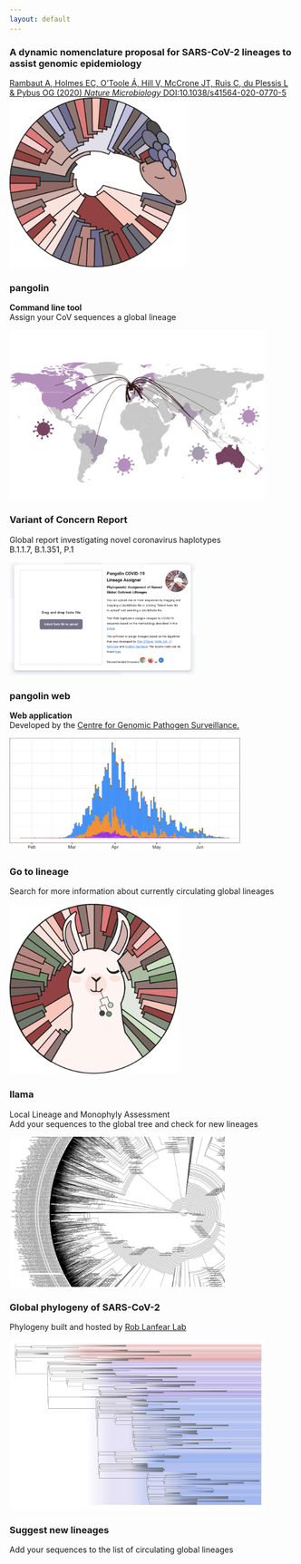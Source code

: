 ```yaml
---
layout: default
---
```


<!-- Section -->
<section>
    <div class="box">
        <h3>A dynamic nomenclature proposal for SARS-CoV-2 lineages to assist genomic epidemiology</h3>
        <a href="https://doi.org/10.1038/s41564-020-0770-5">Rambaut A, Holmes EC, O’Toole Á, Hill V, McCrone JT,  Ruis C, du Plessis L & Pybus OG (2020) <i>Nature Microbiology</i> DOI:10.1038/s41564-020-0770-5</a>
</div>
    <div class="posts">
        <article>
            <a href="./pangolin.html" class="image"><img src="./assets/images/pangolin_logo.svg" style="max-height:300px;max-width:320px" alt="" /></a>
            <h3>pangolin</h3>
            <p><strong>Command line tool</strong><br>Assign your CoV sequences a global lineage
            </p>
        </article>
        <article>
            <a href="./global_report.html" class="image"><img src="./assets/images/global_report.svg" style="max-height:300px;max-width:450px" alt="" /></a>
            <h3>Variant of Concern Report</h3>
            <p>Global report investigating novel coronavirus haplotypes<br>B.1.1.7, B.1.351, P.1 </p>
        </article>
        <article>
            <a href="https://pangolin.cog-uk.io/" class="image"><img src="assets/images/pangolin_web.png" style="height:200px;max-height:200;max-width:350px" alt="" /></a>
            <h3>pangolin web</h3>
            <p><strong>Web application</strong><br>Developed by the <a href="https://www.pathogensurveillance.net/">Centre for Genomic Pathogen Surveillance.</a>
            </p>
        </article>
        <article>
            <a href="./lineages.html" class="image"><img src="assets/images/lineage_histogram.png" 
            style="height:200px;max-height:250px;max-width:450px" alt="" /></a>
            <h3>Go to lineage</h3>
            <p>Search for more information about currently circulating global lineages</p>
        </article>
		<article>
            <a href="./llama.html" class="image"><img src="./assets/images/llama_logo.svg" style="max-height:300px;max-width:450px" alt="" /></a>
            <h3>llama</h3>
            <p>Local Lineage and Monophyly Assessment<br>Add your sequences to the global tree and check for new lineages </p>
        </article>
        <article>
            <a href="https://github.com/roblanf/sarscov2phylo" class="image"><img src="./assets/images/global_tree.jpg" style="width:380px;max-width:380px" alt="" /></a>
            <h3>Global phylogeny of SARS-CoV-2</h3>
            <p>Phylogeny built and hosted by <a href="http://www.robertlanfear.com/"> Rob Lanfear Lab</a>
            </p>
        </article>
        <article>
            <a href="./assignment.html" class="image"><img src="assets/images/global_lineages_tree.png" style="height:300px;max-height:300px;max-width:450px" alt="" /></a>
            <h3>Suggest new lineages</h3>
            <p>Add your sequences to the list of circulating global lineages</p>
        </article>
        <!-- </div>
        <div class="posts"> -->
    <!-- </div>
    <div class="posts"> -->
        <!-- <article>
            <a href="./summaries.html" class="image"><img src="assets/images/lineage_histogram.png" 
            style="height:200px;max-height:250px;max-width:450px" alt="" /></a>
            <h3>Lineage summary figures</h3>
            <p>More information about currently circulating global lineages</p>
        </article> -->
    </div>
</section>
